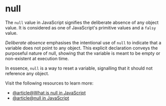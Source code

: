 # null

The `null` value in JavaScript signifies the deliberate absence of any object value. It is considered as one of JavaScript's primitive values and a `falsy` value.

*Deliberate absence* emphasises the intentional use of `null` to indicate that a variable does not point to any object. This explicit declaration conveys the purposeful nature of null, showing that the variable is meant to be empty or non-existent at execution time.

In essence, `null` is a way to reset a variable, signalling that it should not reference any object.

Visit the following resources to learn more:

- [@article@What is null in JavaScript](https://www.altcademy.com/blog/what-is-null-in-javascript/)
- [@article@null in JavaScript](https://masteringjs.io/tutorials/fundamentals/null)